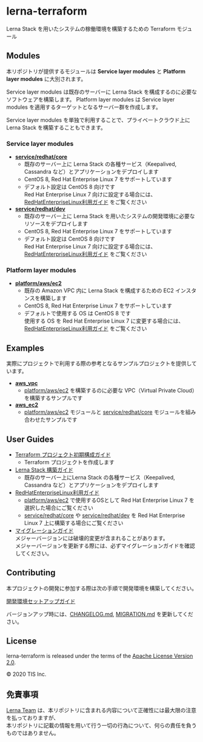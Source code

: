 # lerna-terraform

Lerna Stack を用いたシステムの稼働環境を構築するための Terraform モジュール

## Modules

本リポジトリが提供するモジュールは **Service layer modules** と **Platform layer modules** に大別されます。

Service layer modules は既存のサーバーに Lerna Stack を構成するのに必要なソフトウェアを構築します。
Platform layer modules は Service layer modules を適用するターゲットとなるサーバー群を作成します。

Service layer modules を単独で利用することで、プライベートクラウド上に Lerna Stack を構築することもできます。

### Service layer modules

- **[service/redhat/core]**
    - 既存のサーバー上に Lerna Stack の各種サービス（Keepalived, Cassandra など）とアプリケーションをデプロイします
    - CentOS 8, Red Hat Enterprise Linux 7 をサポートしています
    - デフォルト設定は CentOS 8 向けです  
      Red Hat Enterprise Linux 7 向けに設定する場合には、[RedHatEnterpriseLinux利用ガイド] をご覧ください
- **[service/redhat/dev]**
    - 既存のサーバー上に Lerna Stack を用いたシステムの開発環境に必要なリソースをデプロイします
    - CentOS 8, Red Hat Enterprise Linux 7 をサポートしています
    - デフォルト設定は CentOS 8 向けです  
      Red Hat Enterprise Linux 7 向けに設定する場合には、[RedHatEnterpriseLinux利用ガイド] をご覧ください

### Platform layer modules

- **[platform/aws/ec2]**
    - 既存の Amazon VPC 内に Lerna Stack を構成するための EC2 インスタンスを構築します
    - CentOS 8, Red Hat Enterprise Linux 7 をサポートしています
    - デフォルトで使用する OS は CentOS 8 です  
      使用する OS を Red Hat Enterprise Linux 7 に変更する場合には、[RedHatEnterpriseLinux利用ガイド] をご覧ください

## Examples

実際にプロジェクトで利用する際の参考となるサンプルプロジェクトを提供しています。

- **[aws_vpc](examples/aws_vpc)**
    - [platform/aws/ec2] を構築するのに必要な VPC（Virtual Private Cloud）を構築するサンプルです
- **[aws_ec2](examples/aws_ec2)**
    - [platform/aws/ec2] モジュールと [service/redhat/core] モジュールを組み合わせたサンプルです

## User Guides

  - [Terraform プロジェクト初期構成ガイド](docs/dev/Terraformプロジェクト初期構成ガイド.md)
    - Terraform プロジェクトを作成します
  - [Lerna Stack 構築ガイド](docs/dev/LernaStack構築ガイド.md)
    - 既存のサーバー上にLerna Stack の各種サービス（Keepalived, Cassandra など）とアプリケーションをデプロイします
  - [RedHatEnterpriseLinux利用ガイド]
    - [platform/aws/ec2] で使用するOSとして Red Hat Enterprise Linux 7 を選択した場合にご覧ください
    - [service/redhat/core] や [service/redhat/dev] を Red Hat Enterprise Linux 7 上に構築する場合にご覧ください
  - [マイグレーションガイド](MIGRATION.md)  
    メジャーバージョンには破壊的変更が含まれることがあります。  
    メジャーバージョンを更新する際には、必ずマイグレーションガイドを確認してください。

## Contributing

本プロジェクトの開発に参加する際は次の手順で開発環境を構築してください。

[開発環境セットアップガイド](./docs/dev/開発環境セットアップガイド.md)

バージョンアップ時には、[CHANGELOG.md](CHANGELOG.md), [MIGRATION.md](MIGRATION.md) を更新してください。

## License

lerna-terraform is released under the terms of the [Apache License Version 2.0](LICENSE).

© 2020 TIS Inc.

## 免責事項
[Lerna Team] は、本リポジトリに含まれる内容について正確性には最大限の注意を払っておりますが、  
本リポジトリに記載の情報を用いて行う一切の行為について、何らの責任を負うものではありません。


[Lerna Team]: https://github.com/lerna-stack/
[service/redhat/core]: modules/service/redhat/core
[service/redhat/dev]: modules/service/redhat/dev
[platform/aws/ec2]: modules/platform/aws/ec2
[RedHatEnterpriseLinux利用ガイド]: docs/dev/RedHatEnterpriseLinux7利用ガイド.md
